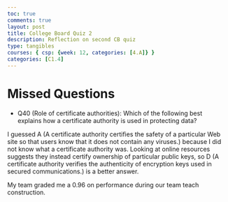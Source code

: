 ```yaml
---
toc: true
comments: true
layout: post
title: College Board Quiz 2
description: Reflection on second CB quiz
type: tangibles
courses: { csp: {week: 12, categories: [4.A]} }
categories: [C1.4]
---
```


# Missed Questions
- Q40 (Role of certificate authorities): Which of the following best explains how a certificate authority is used in protecting data?

<p>
I guessed A (A certificate authority certifies the safety of a particular Web site so that users know that it does not contain any viruses.) because I did not know what a certificate authority was. Looking at online resources suggests they instead certify ownership of particular public keys, so D (A certificate authority verifies the authenticity of encryption keys used in secured communications.) is a better answer.
</p>

<p> My team graded me a 0.96 on performance during our team teach construction.
</p>